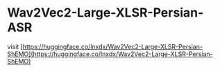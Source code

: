 # Wav2Vec2-Large-XLSR-Persian-ASR

visit [https://huggingface.co/lnxdx/Wav2Vec2-Large-XLSR-Persian-ShEMO](https://huggingface.co/lnxdx/Wav2Vec2-Large-XLSR-Persian-ShEMO)
